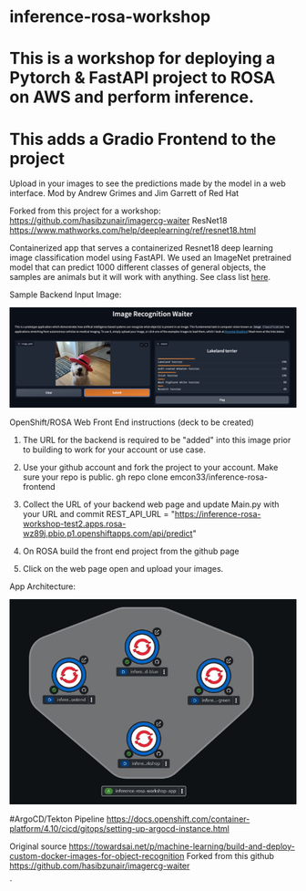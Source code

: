 # inference-rosa-workshop
# This is a workshop for deploying a Pytorch & FastAPI project to ROSA on AWS and perform inference.
# This adds a Gradio Frontend to the project 
Upload in your images to see the predictions made by the model in a web interface.
Mod by Andrew Grimes and Jim Garrett of Red Hat 

Forked from this project for a workshop: https://github.com/hasibzunair/imagercg-waiter
ResNet18 https://www.mathworks.com/help/deeplearning/ref/resnet18.html

Containerized app that serves a containerized Resnet18 deep learning image classification model using FastAPI. We used an ImageNet pretrained model that can predict 1000 different classes of general objects, the samples are animals but it will work with anything. See class list [here](https://deeplearning.cms.waikato.ac.nz/user-guide/class-maps/IMAGENET/).


Sample Backend Input Image: 
<p align="left">
  <a href="#"><img src="./sample.jpeg" width="600"></a> <br />
  <em> 
  </em>
</p>




OpenShift/ROSA Web Front End instructions (deck to be created) 
1. The URL for the backend is required to be "added" into this image prior to building to work for your account or use case. 

2. Use your github account and fork the project to your account. Make sure your repo is public. 
gh repo clone emcon33/inference-rosa-frontend

3. Collect the URL of your backend web page and update Main.py with your URL and commit
REST_API_URL = "https://inference-rosa-workshop-test2.apps.rosa-wz89j.pbio.p1.openshiftapps.com/api/predict"

4. On ROSA build the front end project from the github page

5. Click on the web page open and upload your images. 

App Architecture: 
<p align="left">
  <a href="#"><img src="./architecture.jpg" width="600"></a> <br />
  <em> 
  </em>
</p>



#ArgoCD/Tekton Pipeline 
https://docs.openshift.com/container-platform/4.10/cicd/gitops/setting-up-argocd-instance.html


Original source https://towardsai.net/p/machine-learning/build-and-deploy-custom-docker-images-for-object-recognition
Forked from this github https://github.com/hasibzunair/imagercg-waiter


`
